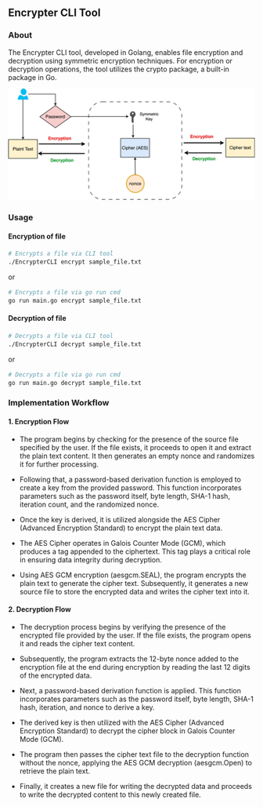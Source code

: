 ## Encrypter CLI Tool
### About
The Encrypter CLI tool, developed in Golang, enables file encryption and decryption using symmetric encryption techniques. For encryption or decryption operations, the tool utilizes the crypto package, a built-in package in Go.

![Diagram](utils/Encrypter_cli.jpg)

### Usage

#### Encryption of file

```sh
# Encrypts a file via CLI tool
./EncrypterCLI encrypt sample_file.txt
```

or

```sh
# Encrypts a file via go run cmd
go run main.go encrypt sample_file.txt
```

#### Decryption of file

```sh
# Decrypts a file via CLI tool
./EncrypterCLI decrypt sample_file.txt
```

or

```sh
# Decrypts a file via go run cmd
go run main.go decrypt sample_file.txt
```

### Implementation Workflow

#### 1. Encryption Flow

* The program begins by checking for the presence of the source file specified by the user. If the file exists, it proceeds to open it and extract the plain text content. It then generates an empty nonce and randomizes it for further processing.

* Following that, a password-based derivation function is employed to create a key from the provided password. This function incorporates parameters such as the password itself, byte length, SHA-1 hash, iteration count, and the randomized nonce.

* Once the key is derived, it is utilized alongside the AES Cipher (Advanced Encryption Standard) to encrypt the plain text data.

* The AES Cipher operates in Galois Counter Mode (GCM), which produces a tag appended to the ciphertext. This tag plays a critical role in ensuring data integrity during decryption.

* Using AES GCM encryption (aesgcm.SEAL), the program encrypts the plain text to generate the cipher text. Subsequently, it generates a new source file to store the encrypted data and writes the cipher text into it.

#### 2. Decryption Flow

* The decryption process begins by verifying the presence of the encrypted file provided by the user. If the file exists, the program opens it and reads the cipher text content.

* Subsequently, the program extracts the 12-byte nonce added to the encryption file at the end during encryption by reading the last 12 digits of the encrypted data.

* Next, a password-based derivation function is applied. This function incorporates parameters such as the password itself, byte length, SHA-1 hash, iteration, and nonce to derive a key.

* The derived key is then utilized with the AES Cipher (Advanced Encryption Standard) to decrypt the cipher block in Galois Counter Mode (GCM).

* The program then passes the cipher text file to the decryption function without the nonce, applying the AES GCM decryption (aesgcm.Open) to retrieve the plain text.

* Finally, it creates a new file for writing the decrypted data and proceeds to write the decrypted content to this newly created file.